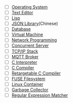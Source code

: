 - [ ] [Operating System](https://pdos.csail.mit.edu/6.828/2018/schedule.html)
- [ ] [Text Editor](https://viewsourcecode.org/snaptoken/kilo/)
- [ ] [Lisp](http://www.buildyourownlisp.com/)
- [ ] [JSON Library](https://github.com/miloyip/json-tutorial)(Chinese)
- [ ] [Database](https://cstack.github.io/db_tutorial/)
- [ ] [Virtual Machine](https://justinmeiners.github.io/lc3-vm/)
- [ ] [Network Programming](http://beej.us/guide/bgnet/html/multi/index.html)
- [ ] [Concurrent Server](https://eli.thegreenplace.net/2017/concurrent-servers-part-1-introduction/)
- [ ] [TCP/IP Stack](https://www.saminiir.com/lets-code-tcp-ip-stack-1-ethernet-arp/)
- [ ] [MQTT Broker](https://codepr.github.io/posts/sol-mqtt-broker)
- [ ] [C Interpreter](https://github.com/lotabout/write-a-C-interpreter)
- [ ] [C Compiler](https://compilers.iecc.com/crenshaw/)
- [ ] [Retargetable C Compiler](https://www.amazon.com/Retargetable-Compiler-Design-Implementation/dp/0805316701)
- [ ] [FUSE Filesystem](https://www.cs.nmsu.edu/~pfeiffer/fuse-tutorial/)
- [ ] [Linux Container](https://blog.lizzie.io/linux-containers-in-500-loc.html)
- [ ] [Garbage Collector](http://journal.stuffwithstuff.com/2013/12/08/babys-first-garbage-collector/)
- [ ] [Regular Expression Matcher](https://swtch.com/~rsc/regexp/regexp1.html)
